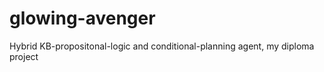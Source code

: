 glowing-avenger
===============

Hybrid KB-propositonal-logic and conditional-planning agent, my diploma project
